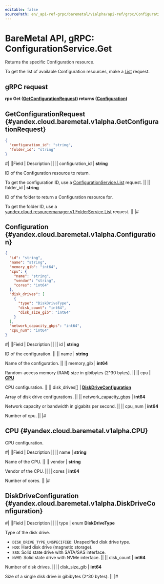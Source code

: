 ```yaml
---
editable: false
sourcePath: en/_api-ref-grpc/baremetal/v1alpha/api-ref/grpc/Configuration/get.md
---
```


# BareMetal API, gRPC: ConfigurationService.Get

Returns the specific Configuration resource.

To get the list of available Configuration resources, make a [List](/docs/baremetal/api-ref/grpc/Configuration/list#List) request.

## gRPC request

**rpc Get ([GetConfigurationRequest](#yandex.cloud.baremetal.v1alpha.GetConfigurationRequest)) returns ([Configuration](#yandex.cloud.baremetal.v1alpha.Configuration))**

## GetConfigurationRequest {#yandex.cloud.baremetal.v1alpha.GetConfigurationRequest}

```json
{
  "configuration_id": "string",
  "folder_id": "string"
}
```

#|
||Field | Description ||
|| configuration_id | **string**

ID of the Configuration resource to return.

To get the configuration ID, use a [ConfigurationService.List](/docs/baremetal/api-ref/grpc/Configuration/list#List) request. ||
|| folder_id | **string**

ID of the folder to return a Configuration resource for.

To get the folder ID, use a [yandex.cloud.resourcemanager.v1.FolderService.List](/docs/resource-manager/api-ref/grpc/Folder/list#List) request. ||
|#

## Configuration {#yandex.cloud.baremetal.v1alpha.Configuration}

```json
{
  "id": "string",
  "name": "string",
  "memory_gib": "int64",
  "cpu": {
    "name": "string",
    "vendor": "string",
    "cores": "int64"
  },
  "disk_drives": [
    {
      "type": "DiskDriveType",
      "disk_count": "int64",
      "disk_size_gib": "int64"
    }
  ],
  "network_capacity_gbps": "int64",
  "cpu_num": "int64"
}
```

#|
||Field | Description ||
|| id | **string**

ID of the configuration. ||
|| name | **string**

Name of the configuration. ||
|| memory_gib | **int64**

Random-access memory (RAM) size in gibibytes (2^30 bytes). ||
|| cpu | **[CPU](#yandex.cloud.baremetal.v1alpha.CPU)**

CPU configuration. ||
|| disk_drives[] | **[DiskDriveConfiguration](#yandex.cloud.baremetal.v1alpha.DiskDriveConfiguration)**

Array of disk drive configurations. ||
|| network_capacity_gbps | **int64**

Network capacity or bandwidth in gigabits per second. ||
|| cpu_num | **int64**

Number of cpu. ||
|#

## CPU {#yandex.cloud.baremetal.v1alpha.CPU}

CPU configuration.

#|
||Field | Description ||
|| name | **string**

Name of the CPU. ||
|| vendor | **string**

Vendor of the CPU. ||
|| cores | **int64**

Number of cores. ||
|#

## DiskDriveConfiguration {#yandex.cloud.baremetal.v1alpha.DiskDriveConfiguration}

#|
||Field | Description ||
|| type | enum **DiskDriveType**

Type of the disk drive.

- `DISK_DRIVE_TYPE_UNSPECIFIED`: Unspecified disk drive type.
- `HDD`: Hard disk drive (magnetic storage).
- `SSD`: Solid state drive with SATA/SAS interface.
- `NVME`: Solid state drive with NVMe interface. ||
|| disk_count | **int64**

Number of disk drives. ||
|| disk_size_gib | **int64**

Size of a single disk drive in gibibytes (2^30 bytes). ||
|#
